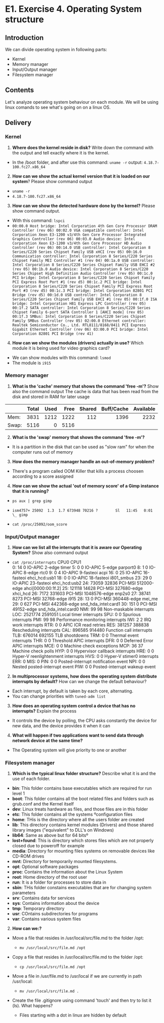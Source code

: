#  E1. Exercise 4. Operating System structure

## Introduction

We can divide operating system in following parts:
- Kernel
- Memory manager
- Input/Output manager
- Filesystem manager

## Contents

Let's analyze operating system behaviour on each module. We will be using linux comands to see what's going on on a linux OS.

## Delivery

### Kernel

1. **Where does the kernel reside in disk?** Write down the command with the output and tell exactly where it is the kernel.

- In the /boot folder, and after use this command: `uname -r`
output: `4.18.7-100.fc27.x86_64`

2. **How can we show the actual kernel version that it is loaded on our system**? Please show command output
- `uname -r`
- `4.18.7-100.fc27.x86_64`

3. **How can we show the detected hardware done by the kernel?** Please show command output.
-  With this command: `lspci`
-  `00:00.0 Host bridge: Intel Corporation 4th Gen Core Processor DRAM Controller (rev 06)
00:02.0 VGA compatible controller: Intel Corporation Xeon E3-1200 v3/4th Gen Core Processor Integrated Graphics Controller (rev 06)
00:03.0 Audio device: Intel Corporation Xeon E3-1200 v3/4th Gen Core Processor HD Audio Controller (rev 06)
00:14.0 USB controller: Intel Corporation 8 Series/C220 Series Chipset Family USB xHCI (rev 05)
00:16.0 Communication controller: Intel Corporation 8 Series/C220 Series Chipset Family MEI Controller #1 (rev 04)
00:1a.0 USB controller: Intel Corporation 8 Series/C220 Series Chipset Family USB EHCI #2 (rev 05)
00:1b.0 Audio device: Intel Corporation 8 Series/C220 Series Chipset High Definition Audio Controller (rev 05)
00:1c.0 PCI bridge: Intel Corporation 8 Series/C220 Series Chipset Family PCI Express Root Port #1 (rev d5)
00:1c.2 PCI bridge: Intel Corporation 8 Series/C220 Series Chipset Family PCI Express Root Port #3 (rev d5)
00:1c.3 PCI bridge: Intel Corporation 82801 PCI Bridge (rev d5)
00:1d.0 USB controller: Intel Corporation 8 Series/C220 Series Chipset Family USB EHCI #1 (rev 05)
00:1f.0 ISA bridge: Intel Corporation H81 Express LPC Controller (rev 05)
00:1f.2 SATA controller: Intel Corporation 8 Series/C220 Series Chipset Family 6-port SATA Controller 1 [AHCI mode] (rev 05)
00:1f.3 SMBus: Intel Corporation 8 Series/C220 Series Chipset Family SMBus Controller (rev 05)
02:00.0 Ethernet controller: Realtek Semiconductor Co., Ltd. RTL8111/8168/8411 PCI Express Gigabit Ethernet Controller (rev 06)
03:00.0 PCI bridge: Intel Corporation 82801 PCI Bridge (rev 41)
`

4. **How can we show the modules (drivers) actually in use?** Which module it is being used for video graphics card?
- We can show modules with this command: `lsmod`
- The module is `i915`


### Memory manager

1. **What is the 'cache' memory that shows the command 'free -m'?** Show also the command output
The cache is data that has been read from the disk and stored in RAM for later usage

|     | Total | Used | Free | Shared | Buff/Cache | Available |
| ------------- |:-------------:| -----:| -----:|-----:|-----:|-----:|
| Mem:  | 3831  | 1212 | 1222 | 112 | 1396 | 2232 |
| Swap: | 5116     |   0 | 5116 |  |  |  |

2. **What is the 'swap' memory that shows the command 'free -m'?**
- It is a partition in the disk that can be used as "slow ram" for when the computer runs out of memory 


3. **How does the memory manager handle an out-of-memory problem?**
- There's a program called OOM Killer that kills a process choosen according to a score assigned

4. **How can we show the actual 'out of memory score' of a Gimp instance that it is running?**
- `ps aux | grep gimp `

- ` ism4757+ 25092  1.3  1.7 673948 70216 ?        Sl   11:45   0:01  \_ gimp `
- `cat /proc/25092/oom_score`


### Input/Output manager

1. **How can we list all the interrupts that it is aware our Operating System?** Show also command output
-  `cat /proc/interrupts`
          CPU0       CPU1       
  0:         14          0   IO-APIC   2-edge      timer
  5:          0          0   IO-APIC   5-edge      parport0
  8:          1          0   IO-APIC   8-edge      rtc0
  9:          0          4   IO-APIC   9-fasteoi   acpi
 16:          0         25   IO-APIC  16-fasteoi   ehci_hcd:usb1
 18:          0          0   IO-APIC  18-fasteoi   i801_smbus
 23:         29          0   IO-APIC  23-fasteoi   ehci_hcd:usb2
 24:      73059      32836   PCI-MSI 512000-edge      ahci[0000:00:1f.2]
 25:     121118      14628   PCI-MSI 327680-edge      xhci_hcd
 26:       7172     331603   PCI-MSI 1048576-edge      enp2s0
 27:      38741       8273   PCI-MSI 32768-edge      i915
 28:         13          0   PCI-MSI 360448-edge      mei_me
 29:          0        627   PCI-MSI 442368-edge      snd_hda_intel:card1
 30:        151          0   PCI-MSI 49152-edge      snd_hda_intel:card0
NMI:         99         98   Non-maskable interrupts
LOC:    2521774    2591051   Local timer interrupts
SPU:          0          0   Spurious interrupts
PMI:         99         98   Performance monitoring interrupts
IWI:          2          2   IRQ work interrupts
RTR:          0          0   APIC ICR read retries
RES:     381257     388838   Rescheduling interrupts
CAL:     896585     914480   Function call interrupts
TLB:     676014     692155   TLB shootdowns
TRM:          0          0   Thermal event interrupts
THR:          0          0   Threshold APIC interrupts
DFR:          0          0   Deferred Error APIC interrupts
MCE:          0          0   Machine check exceptions
MCP:         36         37   Machine check polls
HYP:          0          0   Hypervisor callback interrupts
HRE:          0          0   Hyper-V reenlightenment interrupts
HVS:          0          0   Hyper-V stimer0 interrupts
ERR:          0
MIS:          0
PIN:          0          0   Posted-interrupt notification event
NPI:          0          0   Nested posted-interrupt event
PIW:          0          0   Posted-interrupt wakeup event


2. **In multiprocessor systems, how does the operating system distribute interrupts by default?** How can we change the default behaviour?
- Each interrupt, by default is taken by each core, alternating.
- You can change priorities with `tuned-adm list`

3. **How does an operating system control a device that has no interrupts?** Explain the process 
- It controls the device by polling, the CPU asks constantly the device for new data, and the device provides it when it can


4. **What will happen if two applications want to send data through network device at the same time?**

- The Operating system will give priority to one or another

### Filesystem manager

1. **Which is the typical linux folder structure?** Describe what it is and the use of each folder.
- **bin**:  This folder contains base executables which are required for run level 1 
- **boot**:   This folder contains all the boot related files and folders such as grub.conf and the Kernel itself
- **dev**:  Linux treats hardware as files, and those files are in this folder
- **etc**:  This folder contains all the systems ºconfiguration files
- **home**: THis is the directory where all the users folder are created
- **lib**:  This directory contains kernel modules (Drivers) and those shared library images ("equivalent" to DLL's on Windows)
- **lib64**: Same as above but for 64 bitsº
- **lost+found**: This is  directory which stores files which are not properly closed due to poweroff for example
- **media**: Directory for mounting files systems on removable devices like CD-ROM drives
- **mnt**: Directory for temporarily mounted filesystems.
- **opt**: Optional software packages
- **proc**: Contains the information about the Linux System
- **root**: Home directory of the root user
- **run**: It is a folder for processes to store data in
- **sbin**: THis folder constains executables that are for changing system parameters
- **srv**: Contains data for services
- **sys**: Contains information about the device
- **tmp**: Temporary directory 
- **usr**: COntains subdirectories for programs
- **var**: Contains various system files

2. **How can we:?**
- Move a file that resides in /usr/local/src/file.md to the folder /opt:
    - `mv /usr/local/src/file.md /opt`

- Copy a file that resides in /usr/local/src/file.md to the folder /opt:
    - `cp /usr/local/src/file.md /opt`

- Move a file in /usr/file.md to /usr/local if we are currently in path /usr/local:
    - `mv /usr/local/src/file.md .`
- Create the file .gitignore using command 'touch' and then try to list it (ls). What happens?
    - Files starting with a dot in linux are hidden by default
